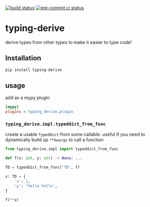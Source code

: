 [![build status](https://github.com/asottile/typing-derive/actions/workflows/main.yml/badge.svg)](https://github.com/asottile/typing-derive/actions/workflows/main.yml)
[![pre-commit.ci status](https://results.pre-commit.ci/badge/github/asottile/typing-derive/main.svg)](https://results.pre-commit.ci/latest/github/asottile/typing-derive/main)

typing-derive
=============

derive types from other types to make it easier to type code!

## Installation

```bash
pip install typing-derive
```

## usage

add as a mypy plugin

```ini
[mypy]
plugins = typing_derive.plugin
```

### `typing_derive.impl.typeddict_from_func`

create a usable `TypedDict` from some callable.  useful if you need to
dynamically build up `**kwargs` to call a function

```python
from typing_derive.impl import typeddict_from_func

def f(x: int, y: str) -> None: ...

TD = typeddict_from_func('TD', f)

x: TD = {
    'x': 1,
    'y': 'hello hello',
}

f(**x)
```
